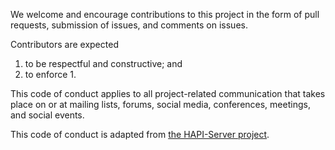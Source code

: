 We welcome and encourage contributions to this project in the form of pull requests, submission of issues, and comments on issues.

Contributors are expected

1. to be respectful and constructive; and
2. to enforce 1. 

This code of conduct applies to all project-related communication that takes place on or at mailing lists, forums, social media, conferences, meetings, and social events.

This code of conduct is adapted from [the HAPI-Server project](https://github.com/hapi-server/client-python/blob/master/CODE_OF_CONDUCT.md). 
